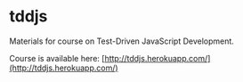 tddjs
=====

Materials for course on Test-Driven JavaScript Development.

Course is available here:
[http://tddjs.herokuapp.com/](http://tddjs.herokuapp.com/)
